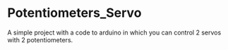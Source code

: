 # Potentiometers_Servo

A simple project with a code to arduino in which you can control 2 servos with 2 potentiometers.
